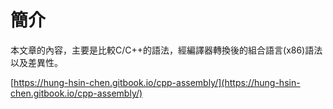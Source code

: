 # 簡介

本文章的內容，主要是比較C/C++的語法，經編譯器轉換後的組合語言\(x86\)語法以及差異性。

[https://hung-hsin-chen.gitbook.io/cpp-assembly/](https://hung-hsin-chen.gitbook.io/cpp-assembly/)

